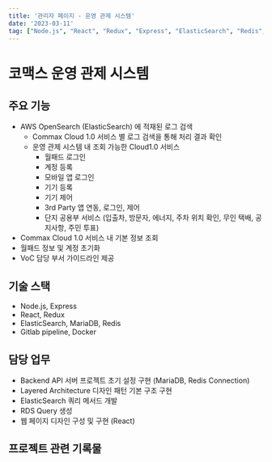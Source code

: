 ```yaml
---
title: '관리자 페이지 - 운영 관제 시스템'
date: '2023-03-11'
tag: ["Node.js", "React", "Redux", "Express", "ElasticSearch", "Redis", "MariaDB", "Gitlab pipeline", "Docker"]
---
```


# 코맥스 운영 관제 시스템

## 주요 기능

- AWS OpenSearch (ElasticSearch) 에 적재된 로그 검색
  - Commax Cloud 1.0 서비스 별 로그 검색을 통해 처리 결과 확인
  - 운영 관제 시스템 내 조회 가능한 Cloud1.0 서비스
    - 월패드 로그인
    - 계정 등록
    - 모바일 앱 로그인
    - 기기 등록
    - 기기 제어
    - 3rd Party 앱 연동, 로그인, 제어
    - 단지 공용부 서비스 (입출차, 방문자, 에너지, 주차 위치 확인, 무인 택배, 공지사항, 주민 투표)
- Commax Cloud 1.0 서비스 내 기본 정보 조회
- 월패드 정보 및 계정 초기화
- VoC 담당 부서 가이드라인 제공

## 기술 스택

- Node.js, Express
- React, Redux
- ElasticSearch, MariaDB, Redis
- Gitlab pipeline, Docker

## 담당 업무

- Backend API 서버 프로젝트 초기 설정 구현 (MariaDB, Redis Connection)
- Layered Architecture 디자인 패턴 기본 구조 구현
- ElasticSearch 쿼리 메서드 개발
- RDS Query 생성
- 웹 페이지 디자인 구성 및 구현 (React)

## 프로젝트 관련 기록물
